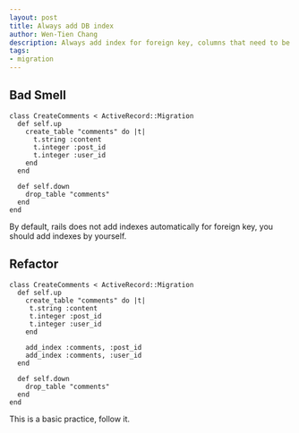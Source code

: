 ```yaml
---
layout: post
title: Always add DB index
author: Wen-Tien Chang
description: Always add index for foreign key, columns that need to be sorted, lookup fields and columns that are used in a GROUP BY. This can improve the performance for sql query.  If you're not sure which column need to index , I recommend to use http://github.com/eladmeidar/rails_indexes, which provide rake tasks to find missing indexes.
tags:
- migration
---
```

Bad Smell
---------

    class CreateComments < ActiveRecord::Migration
      def self.up
        create_table "comments" do |t|
          t.string :content
          t.integer :post_id
          t.integer :user_id
        end
      end

      def self.down
        drop_table "comments"
      end
    end

By default, rails does not add indexes automatically for foreign key, you should add indexes by yourself.

Refactor
--------

    class CreateComments < ActiveRecord::Migration
      def self.up
        create_table "comments" do |t|
         t.string :content
         t.integer :post_id
         t.integer :user_id
        end

        add_index :comments, :post_id
        add_index :comments, :user_id
      end

      def self.down
        drop_table "comments"
      end
    end

This is a basic practice, follow it.
